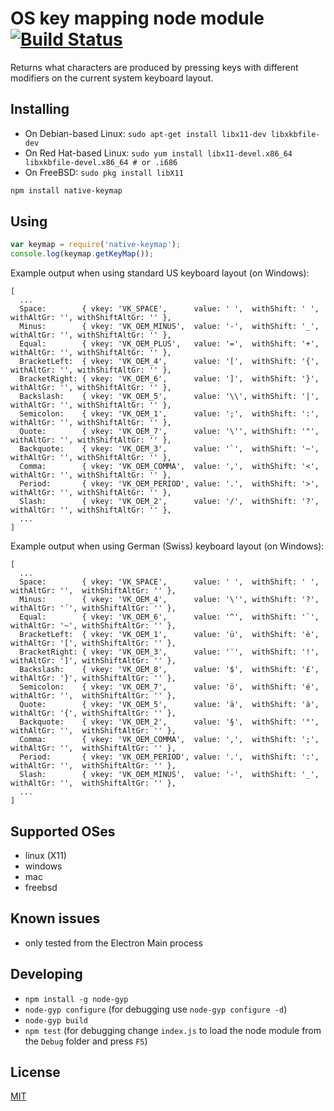 # OS key mapping node module [![Build Status](https://dev.azure.com/ms/node-native-keymap/_apis/build/status/microsoft.node-native-keymap?branchName=master)](https://dev.azure.com/ms/node-native-keymap/_build/latest?definitionId=138&branchName=master)
Returns what characters are produced by pressing keys with different modifiers on the current system keyboard layout.

## Installing

* On Debian-based Linux: `sudo apt-get install libx11-dev libxkbfile-dev`
* On Red Hat-based Linux: `sudo yum install libx11-devel.x86_64 libxkbfile-devel.x86_64 # or .i686`
* On FreeBSD: `sudo pkg install libX11`

```sh
npm install native-keymap
```

## Using

```javascript
var keymap = require('native-keymap');
console.log(keymap.getKeyMap());
```

Example output when using standard US keyboard layout (on Windows):
```
[
  ...
  Space:        { vkey: 'VK_SPACE',      value: ' ',  withShift: ' ', withAltGr: '', withShiftAltGr: '' },
  Minus:        { vkey: 'VK_OEM_MINUS',  value: '-',  withShift: '_', withAltGr: '', withShiftAltGr: '' },
  Equal:        { vkey: 'VK_OEM_PLUS',   value: '=',  withShift: '+', withAltGr: '', withShiftAltGr: '' },
  BracketLeft:  { vkey: 'VK_OEM_4',      value: '[',  withShift: '{', withAltGr: '', withShiftAltGr: '' },
  BracketRight: { vkey: 'VK_OEM_6',      value: ']',  withShift: '}', withAltGr: '', withShiftAltGr: '' },
  Backslash:    { vkey: 'VK_OEM_5',      value: '\\', withShift: '|', withAltGr: '', withShiftAltGr: '' },
  Semicolon:    { vkey: 'VK_OEM_1',      value: ';',  withShift: ':', withAltGr: '', withShiftAltGr: '' },
  Quote:        { vkey: 'VK_OEM_7',      value: '\'', withShift: '"', withAltGr: '', withShiftAltGr: '' },
  Backquote:    { vkey: 'VK_OEM_3',      value: '`',  withShift: '~', withAltGr: '', withShiftAltGr: '' },
  Comma:        { vkey: 'VK_OEM_COMMA',  value: ',',  withShift: '<', withAltGr: '', withShiftAltGr: '' },
  Period:       { vkey: 'VK_OEM_PERIOD', value: '.',  withShift: '>', withAltGr: '', withShiftAltGr: '' },
  Slash:        { vkey: 'VK_OEM_2',      value: '/',  withShift: '?', withAltGr: '', withShiftAltGr: '' },
  ...
]
```

Example output when using German (Swiss) keyboard layout (on Windows):
```
[
  ...
  Space:        { vkey: 'VK_SPACE',      value: ' ',  withShift: ' ', withAltGr: '',  withShiftAltGr: '' },
  Minus:        { vkey: 'VK_OEM_4',      value: '\'', withShift: '?', withAltGr: '´', withShiftAltGr: '' },
  Equal:        { vkey: 'VK_OEM_6',      value: '^',  withShift: '`', withAltGr: '~', withShiftAltGr: '' },
  BracketLeft:  { vkey: 'VK_OEM_1',      value: 'ü',  withShift: 'è', withAltGr: '[', withShiftAltGr: '' },
  BracketRight: { vkey: 'VK_OEM_3',      value: '¨',  withShift: '!', withAltGr: ']', withShiftAltGr: '' },
  Backslash:    { vkey: 'VK_OEM_8',      value: '$',  withShift: '£', withAltGr: '}', withShiftAltGr: '' },
  Semicolon:    { vkey: 'VK_OEM_7',      value: 'ö',  withShift: 'é', withAltGr: '',  withShiftAltGr: '' },
  Quote:        { vkey: 'VK_OEM_5',      value: 'ä',  withShift: 'à', withAltGr: '{', withShiftAltGr: '' },
  Backquote:    { vkey: 'VK_OEM_2',      value: '§',  withShift: '°', withAltGr: '',  withShiftAltGr: '' },
  Comma:        { vkey: 'VK_OEM_COMMA',  value: ',',  withShift: ';', withAltGr: '',  withShiftAltGr: '' },
  Period:       { vkey: 'VK_OEM_PERIOD', value: '.',  withShift: ':', withAltGr: '',  withShiftAltGr: '' },
  Slash:        { vkey: 'VK_OEM_MINUS',  value: '-',  withShift: '_', withAltGr: '',  withShiftAltGr: '' },
  ...
]
```

## Supported OSes
 * linux (X11)
 * windows
 * mac
 * freebsd

## Known issues
 * only tested from the Electron Main process

## Developing
 * `npm install -g node-gyp`
 * `node-gyp configure` (for debugging use `node-gyp configure -d`)
 * `node-gyp build`
 * `npm test` (for debugging change `index.js` to load the node module from the `Debug` folder and press `F5`)

## License
[MIT](https://github.com/Microsoft/node-native-keymap/blob/master/License.txt)
